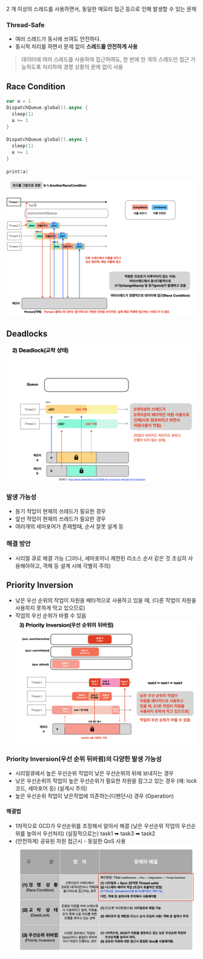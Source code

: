 2 개 이상의 스레드를 사용하면서, 동일한 메모리 접근 등으로 인해 발생할 수 있는 문제
### Thread-Safe
- 여러 스레드가 동시에 쓰여도 안전하다.
- 동시적 처리를 하면서 문제 없이 **스레드를 안전하게 사용**

> 데이터에 여러 스레드를 사용하여 접근하여도, 한 번에 한 개의 스레드만 접근 가능하도록 처리하여 경쟁 상황의 문제 없이 사용
## Race Condition
```swift
var a = 1
DispatchQueue.global().async {
  sleep(1)
  a += 1
}

DispatchQueue.global().async {
  sleep(1)
  a += 1
}

print(a)
```

![](iOS/Swift/Concurrent/Resources/Pasted%20image%2020250105235552.png)
## Deadlocks
![](iOS/Swift/Concurrent/Resources/Pasted%20image%2020250105235620.png)
### 발생 가능성
- 동기 작업이 현재의 쓰레드가 필요한 경우
- 앞선 작업이 현재의 쓰레드가 필요한 경우
- 여러개의 세마포어가 존재할때, 순서 잘못 설계 등
### 해결 방안
- 시리얼 큐로 해결 가능 (그러나, 세마포어나 제한된 리소스 순서 같은 것 조심히 사용해야하고, 객체 등 설계 시에 각별히 주의)

## Priority Inversion
- 낮은 우선 순위의 작업이 자원을 배타적으로 사용하고 있을 때, (다른 작업이 자원을 사용하지 못하게 막고 있으므로) 
- 작업의 우선 순위가 바뀔 수 있음
![](iOS/Swift/Concurrent/Resources/Pasted%20image%2020250106203621.png)
### Priority Inversion(우선 순위 뒤바뀜)의 다양한 발생 가능성
- 시리얼큐에서 높은 우선순위 작업이 낮은 우선순위의 뒤에 보내지는 경우
- 낮은 우선순위의 작업이 높은 우선순위가 필요한 자원을 잠그고 있는 경우 (예: lock코드, 세마포어 등) (설계시 주의)
- 높은 우선순위 작업이 낮은작업에 의존하는(디펜던시) 경우 (Operation)
#### 해결법
- 1차적으로 GCD가 우선순위를 조정해서 알아서 해결 (낮은 우선순위 작업의 우선순위를 높여서 우선처리) (실질적으로는) task1 ➡ task3 ➡ task2
- (안전하게) 공유된 자원 접근시 - 동일한 QoS 사용
![](iOS/Swift/Concurrent/Resources/Pasted%20image%2020250106204030.png)